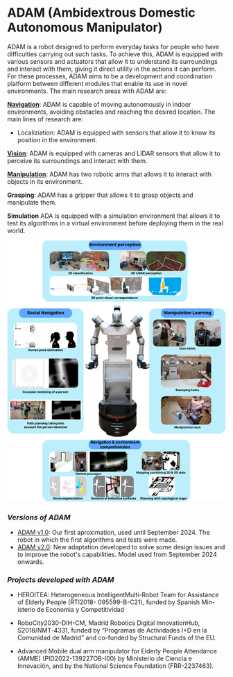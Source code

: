 # ADAM (Ambidextrous Domestic Autonomous Manipulator)

ADAM is a robot designed to perform everyday tasks for people who have difficulties carrying out such tasks. To achieve this, ADAM is equipped with various sensors and actuators that allow it to understand its surroundings and interact with them, giving it direct utility in the actions it can perform. For these processes, ADAM aims to be a development and coordination platform between different modules that enable its use in novel environments. The main research areas with ADAM are:

[**Navigation**](../Navigation/demo.md): ADAM is capable of moving autonomously in indoor environments, avoiding obstacles and reaching the desired location. The main lines of research are:
- Localiziation: ADAM is equipped with sensors that allow it to know its position in the environment.

[**Vision**](../Vision/demo.md): ADAM is equipped with cameras and LIDAR sensors that allow it to perceive its surroundings and interact with them.

[**Manipulation**]((../Manipulation/demo.md)): ADAM has two robotic arms that allows it to interact with objects in its environment.

**Grasping**: ADAM has a gripper that allows it to grasp objects and manipulate them.

**Simulation** ADA is equipped with a simulation environment that allows it to test its algorithms in a virtual environment before deploying them in the real world.

[![adam all](../fig/AdamCapa.png)](https://www.frontiersin.org/journals/neurorobotics/articles/10.3389/fnbot.2024.1337608/full)


### *Versions of ADAM*
* [ADAM v1.0](ADAM_v1.0.md): Our first aproximation, used until September 2024. The robot in which the first algorithms and tests were made.
* [ADAM v2.0](ADAM_v2.0.md): New adaptation developed to solve some design issues and to improve the robot's capabilities. Model used from September 2024 onwards.

### *Projects developed with ADAM*
- HEROITEA: Heterogeneous IntelligentMulti-Robot Team for Assistance of Elderly People (RTI2018- 095599-B-C21), funded by Spanish Min-isterio de Economia y Competitividad 

- RoboCity2030-DIH-CM, Madrid Robotics Digital InnovationHub, S2018/NMT-4331, funded by “Programas de Actividades I+D en la Comunidad de Madrid” and co-funded by Structural Funds of the EU.

- Advanced Mobile dual arm manipulator for Elderly People Attendance (AMME) (PID2022-139227OB-I00) by Ministerio de Ciencia e Innovación, and by the National Science Foundation (FRR-2237463).

 

